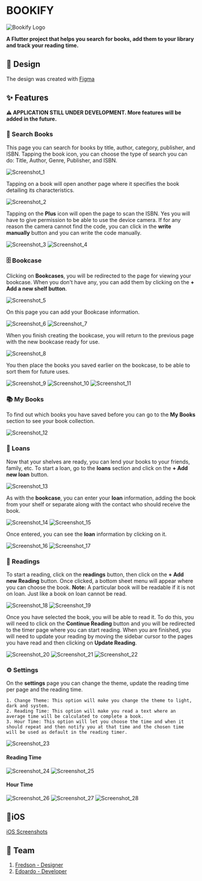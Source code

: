 # BOOKIFY

![Bookify Logo](design/documentation/images/bookify.png)

**A Flutter project that helps you search for books, add them to your library and track your reading time.**

## 🎨 Design

The design was created with [Figma](https://www.figma.com/file/EGg9eFK0Hi8LaVQcPVnjrX/Bookify-Edoardo?node-id=0%3A1)

## ✨ Features

**⚠️ APPLICATION STILL UNDER DEVELOPMENT. More features will be added in the future.**

### 📙 Search Books

This page you can search for books by title, author, category, publisher, and ISBN.
Tapping the book icon, you can choose the type of search you can do: Title, Author, Genre, Publisher, and ISBN.

![Screenshot_1](design/documentation/images/Screenshot_1.png)

Tapping on a book will open another page where it specifies the book detailing its characteristics.

![Screenshot_2](design/documentation/images/Screenshot_2.png)

Tapping on the **Plus** icon will open the page to scan the ISBN. Yes you will have to give permission to be able to use the device camera. If for any reason the camera cannot find the code, you can click in the **write manually** button and you can write the code manually.

![Screenshot_3](design/documentation/images/Screenshot_3.png)
![Screenshot_4](design/documentation/images/Screenshot_4.png)

### 🗄️ Bookcase

Clicking on **Bookcases**, you will be redirected to the page for viewing your bookcase. When you don't have any, you can add them by clicking on the **+ Add a new shelf button**.

![Screenshot_5](design/documentation/images/Screenshot_5.png)

On this page you can add your Bookcase information.

![Screenshot_6](design/documentation/images/Screenshot_6.png)
![Screenshot_7](design/documentation/images/Screenshot_7.png)

When you finish creating the bookcase, you will return to the previous page with the new bookcase ready for use.

![Screenshot_8](design/documentation/images/Screenshot_8.png)

You then place the books you saved earlier on the bookcase, to be able to sort them for future uses.

![Screenshot_9](design/documentation/images/Screenshot_9.png)
![Screenshot_10](design/documentation/images/Screenshot_10.png)
![Screenshot_11](design/documentation/images/Screenshot_11.png)

### 📚 My Books

To find out which books you have saved before you can go to the **My Books** section to see your book collection.

![Screenshot_12](design/documentation/images/Screenshot_12.png)

### 🤝 Loans

Now that your shelves are ready, you can lend your books to your friends, family, etc. To start a loan, go to the **loans** section and click on the **+ Add new loan** button.

![Screenshot_13](design/documentation/images/Screenshot_13.png)

As with the **bookcase**, you can enter your **loan** information, adding the book from your shelf or separate along with the contact who should receive the book.

![Screenshot_14](design/documentation/images/Screenshot_14.png)
![Screenshot_15](design/documentation/images/Screenshot_15.png)

Once entered, you can see the **loan** information by clicking on it.

![Screenshot_16](design/documentation/images/Screenshot_16.png)
![Screenshot_17](design/documentation/images/Screenshot_17.png)

### 📖 Readings

To start a reading, click on the **readings** button, then click on the **+ Add new Reading** button. Once clicked, a bottom sheet menu will appear where you can choose the book.
**Note:** A particular book will be readable if it is not on loan. Just like a book on loan cannot be read.

![Screenshot_18](design/documentation/images/Screenshot_18.png)
![Screenshot_19](design/documentation/images/Screenshot_19.png)

Once you have selected the book, you will be able to read it. To do this, you will need to click on the **Continue Reading** button and you will be redirected to the timer page where you can start reading. When you are finished, you will need to update your reading by moving the sidebar cursor to the pages you have read and then clicking on **Update Reading**.

![Screenshot_20](design/documentation/images/Screenshot_20.png)
![Screenshot_21](design/documentation/images/Screenshot_21.png)
![Screenshot_22](design/documentation/images/Screenshot_22.png)

### ⚙️ Settings

On the **settings** page you can change the theme, update the reading time per page and the reading time.

    1. Change Theme: This option will make you change the theme to light, dark and system.
    2. Reading Time: This option will make you read a text where an average time will be calculated to complete a book.
    3. Hour Time: This option will let you choose the time and when it should repeat and then notify you at that time and the chosen time will be used as default in the reading timer.

![Screenshot_23](design/documentation/images/Screenshot_23.png)

#### Reading Time

![Screenshot_24](design/documentation/images/Screenshot_24.png)
![Screenshot_25](design/documentation/images/Screenshot_25.png)

#### Hour Time

![Screenshot_26](design/documentation/images/Screenshot_26.png)
![Screenshot_27](design/documentation/images/Screenshot_27.png)
![Screenshot_28](design/documentation/images/Screenshot_28.png)

## 📱iOS

[iOS Screenshots](design/documentation/images/ios/)

## 👥 Team

1. [Fredson - Designer](https://www.linkedin.com/in/fredsoncosta/)
2. [Edoardo - Developer](https://www.linkedin.com/in/edoardofabrizio/)
